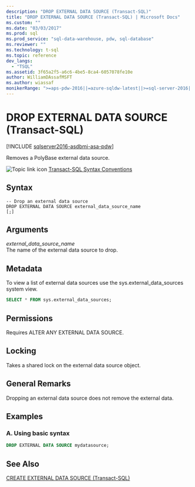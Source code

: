 ```yaml
---
description: "DROP EXTERNAL DATA SOURCE (Transact-SQL)"
title: "DROP EXTERNAL DATA SOURCE (Transact-SQL) | Microsoft Docs"
ms.custom: ""
ms.date: "03/03/2017"
ms.prod: sql
ms.prod_service: "sql-data-warehouse, pdw, sql-database"
ms.reviewer: ""
ms.technology: t-sql
ms.topic: reference
dev_langs: 
  - "TSQL"
ms.assetid: 3f65a2f5-a6c6-4be5-8ca4-6057078fe10e
author: WilliamDAssafMSFT
ms.author: wiassaf
monikerRange: ">=aps-pdw-2016||=azure-sqldw-latest||>=sql-server-2016||>=sql-server-linux-2017||=azuresqldb-mi-current"
---
```

# DROP EXTERNAL DATA SOURCE (Transact-SQL)
[!INCLUDE [sqlserver2016-asdbmi-asa-pdw](../../includes/applies-to-version/sqlserver2016-asdbmi-asa-pdw.md)]

  Removes a PolyBase external data source.  
  
 ![Topic link icon](../../database-engine/configure-windows/media/topic-link.gif "Topic link icon") [Transact-SQL Syntax Conventions](../../t-sql/language-elements/transact-sql-syntax-conventions-transact-sql.md)  
  
## Syntax  
  
```syntaxsql
-- Drop an external data source  
DROP EXTERNAL DATA SOURCE external_data_source_name  
[;]  
```  
  
## Arguments  
 *external_data_source_name*  
 The name of the external data source to drop.  
  
## Metadata  
 To view a list of external data sources use the sys.external_data_sources system view.  
  
```sql  
SELECT * FROM sys.external_data_sources;  
```  
  
## Permissions  
 Requires ALTER ANY EXTERNAL DATA SOURCE.  
  
## Locking  
 Takes a shared lock on the external data source object.  
  
## General Remarks  
 Dropping an external data source does not remove the external data.  
  
## Examples  
  
### A. Using basic syntax  
  
```sql  
DROP EXTERNAL DATA SOURCE mydatasource;  
```  
  
## See Also  
 [CREATE EXTERNAL DATA SOURCE &#40;Transact-SQL&#41;](../../t-sql/statements/create-external-data-source-transact-sql.md)  
  
  


